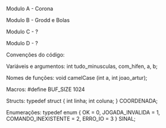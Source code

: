 Modulo A - Corona

Modulo B - Grodd e Bolas

Modulo C - ?

Modulo D - ?


Convenções do código:

Variáveis e argumentos: int tudo_minusculas, com_hifen, a, b;

Nomes de funções: void camelCase (int a, int joao_artur);

Macros: #define BUF_SIZE 1024

Structs: typedef struct
         {
             int linha;
             int coluna;
         } COORDENADA;
         
Enumerações: 
typedef enum {
                 OK = 0,
                 JOGADA_INVALIDA = 1,
                 COMANDO_INEXISTENTE = 2,
                 ERRO_IO = 3
             } SINAL;

